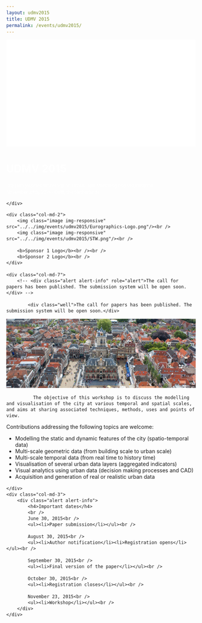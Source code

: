 ```yaml
---
layout: udmv2015
title: UDMV 2015
permalink: /events/udmv2015/
---
```



<div class="jumbotron">
  <div class="container">
    <div class="row">
      <div class="col-lg-5 col-md-6 hidden-sm hidden-xs">
        <img src="../../img/events/udmv2015/campus-extrusion.png" />
      </div>
      <div class="col-lg-7 col-md-6 col-sm-12">
        <h1 class="text-right" style="color:white">UDMV 2015</h1>
        <p class="text-right" style="color:white"><small>3rd Eurographics Workshop on Urban Data Modelling and Visualisation <br />
        November 23th, 2015 &#xb7; Delft, the Netherlands</small></p>
      </div>
      
    </div>
  </div>
</div>

<div class="container">
	<div class="row">

	<div class="col-md-2">
		<img class="image img-responsive" src="../../img/events/udmv2015/Eurographics-Logo.png"/><br />
		<img class="image img-responsive" src="../../img/events/udmv2015/STW.png"/><br />

		<b>Sponsor 1 Logo</b><br /><br />
		<b>Sponsor 2 Logo</b><br />
	</div>

	<div class="col-md-7">
		<!-- <div class="alert alert-info" role="alert">The call for papers has been published. The submission system will be open soon.</div> -->

			<div class="well">The call for papers has been published. The submission system will be open soon.</div>


<img class="image img-responsive" src="../../img/events/udmv2015/Delft-Hall.jpg"/><br />


              The objective of this workshop is to discuss the modelling and visualisation of the city at various temporal and spatial scales, and aims at sharing associated techniques, methods, uses and points of view.

Contributions addressing the following topics are welcome:
<ul>
<li>Modelling the static and dynamic features of the city (spatio-temporal data)</li>
<li>Multi-scale geometric data (from building scale to urban scale)</li>
<li>Multi-scale temporal data (from real time to history time)</li>
<li>Visualisation of several urban data layers (aggregated indicators)</li>
<li>Visual analytics using urban data (decision making processes and CAD)</li>
<li>Acquisition and generation of real or realistic urban data</li>
</ul>

	</div>
	<div class="col-md-3">
		<div class="alert alert-info">
			<h4>Important dates</h4>
			<br />
		    June 30, 2015<br />
		    <ul><li>Paper submission</li></ul><br />

			August 30, 2015<br />
			<ul><li>Author notification</li><li>Registration opens</li></ul><br />

			September 30, 2015<br />
			<ul><li>Final version of the paper</li></ul><br />

			October 30, 2015<br />
			<ul><li>Registration closes</li></ul><br />

			November 23, 2015<br />
			<ul><li>Workshop</li></ul><br />
		</div>
	</div>
</div>
